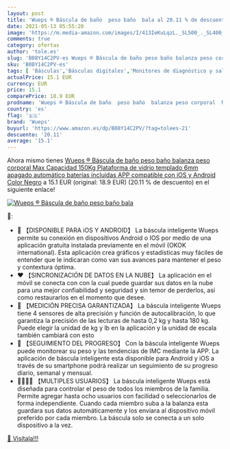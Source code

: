 ```yaml
---
layout: post
title: 'Wueps ® Báscula de baño  peso baño  bala al 20.11 % de descuento'
date: 2021-05-13 05:55:20
image: 'https://m.media-amazon.com/images/I/413IeKuLqzL._SL500_._SL400_.jpg'
comments: true
category: ofertas
author: 'tole.es'
slug: 'B08Y14C2PV-es Wueps ® Báscula de baño peso baño balanza peso corporal...'
sku: 'B08Y14C2PV-es'
tags: [ 'Básculas','Básculas digitales','Monitores de diagnóstico y salud','Salud y cuidado personal','Suministros y equipamiento médico','android','wueps', ]
actualPrice: 15.1 EUR
currency: EUR
price: 15.1
comparePrice: 18.9 EUR
prodname: 'Wueps ® Báscula de baño  peso baño  balanza peso corporal  Max Capacidad 150Kg  Plataforma de vidrio templado 6mm  apagado automático  baterías incluidas  APP compatible con iOS y Android Color Negro'
country: 'es'
flag: '🇪🇸'
brand: 'Wueps'
buyurl: 'https://www.amazon.es/dp/B08Y14C2PV/?tag=tolees-21'
descuento: '20.11'
average: '15.1'
---
```


Ahora mismo tienes [Wueps ® Báscula de baño  peso baño  balanza peso corporal  Max Capacidad 150Kg  Plataforma de vidrio templado 6mm  apagado automático  baterías incluidas  APP compatible con iOS y Android Color Negro](https://www.amazon.es/dp/B08Y14C2PV/?tag=tolees-21) a 15.1 EUR (original: 18.9 EUR) (20.11 %  de descuento) en el siguiente enlace!

[![Wueps ® Báscula de baño  peso baño  bala](https://m.media-amazon.com/images/I/413IeKuLqzL._SL500_._SL400_.jpg)](https://www.amazon.es/dp/B08Y14C2PV/?tag=tolees-21)

🔎:

- 📲 【DISPONIBLE PARA iOS Y ANDROID】 La báscula inteligente Wueps permite su conexión en dispositivos Android o IOS por medio de una aplicación gratuita instalada previamente en el móvil (OKOK international). Esta aplicación crea gráficos y estadísticas muy fáciles de entender que le indicaran como van sus avances para mantener el peso y contextura óptima.
- ❤️ 【SINCRONIZACIÓN DE DATOS EN LA NUBE】 La aplicación en el móvil se conecta con con la cual puede guardar sus datos en la nube para una mejor confiabilidad y seguridad y sin temor de perderlos, así como restaurarlos en el momento que desee.
- 👣 【MEDICIÓN PRECISA GARANTIZADA】 La báscula inteligente Wueps tiene 4 sensores de alta precisión y función de autocalibración, lo que garantiza la precisión de las lecturas de hasta 0,2 kg y hasta 180 kg. Puede elegir la unidad de kg y lb en la aplicación y la unidad de escala también cambiará con esto
- 🧠 【SEGUIMIENTO DEL PROGRESO】 Con la báscula inteligente Wueps puede monitorear su peso y las tendencias de IMC mediante la APP. La aplicación de báscula inteligente esta disponible para Android y iOS a través de su smartphone podrá realizar un seguimiento de su progreso diario, semanal y mensual.
- 👨‍👩‍👧‍👦 【MULTIPLES USUARIOS】 La báscula inteligente Wueps está diseñada para controlar el peso de todos los miembros de la familia. Permite agregar hasta ocho usuarios con facilidad o seleccionarlos de forma independiente. Cuando cada miembro suba a la balanza esta guardara sus datos automáticamente y los enviara al dispositivo móvil preferido por cada miembro. La báscula solo se conecta a un solo dispositivo a la vez.

[🛒 Visítala!!!](https://www.amazon.es/dp/B08Y14C2PV/?tag=tolees-21)
